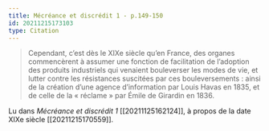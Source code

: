 ```yaml
---
title: Mécréance et discrédit 1 - p.149-150
id: 20211215173103
type: Citation
---
```


> Cependant, c’est dès le XIXe siècle qu’en France, des organes commencèrent à assumer une fonction de facilitation de l’adoption des produits industriels qui venaient bouleverser les modes de vie, et lutter contre les résistances suscitées par ces bouleversements : ainsi de la création d’une agence d’information par Louis Havas en 1835, et de celle de la « réclame » par Émile de Girardin en 1836.

Lu dans *Mécréance et discrédit 1* [[20211125162124]], à propos de la date XIXe siècle [[20211215170559]].